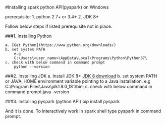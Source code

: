 #Installing spark python API(pyspark) on Windows

prerequisite:
	1. python 2.7+ or 3.4+
	2. JDK 8+
	
Follow below steps if listed prerequisite not in place.

###1. Installing Python
	
	a. [Get Python](https://www.python.org/downloads/)
	b. set system PATH
		e.g 
		C:\Users\<user_name>\AppData\Local\Programs\Python\Python37\
	c. check with below command in command prompt
		python --version


###2. Installing JDK
	a. Install JDK 8+
	   [JDK 8 download](https://www.oracle.com/technetwork/java/javaee/downloads/jdk8-downloads-2133151.html)
	b. set system PATH or JAVA_HOME environment variable pointing to a Java installation.
		e.g C:\Program Files\Java\jdk1.8.0_181\bin;
	c. check with below command in command prompt
		java -version

###3. Installing pyspark (python API)
	pip install pyspark


And it is done. To interactively work in spark shell type pyspark in command prompt.
